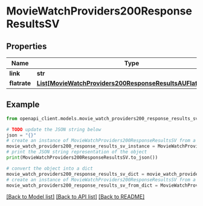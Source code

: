 # MovieWatchProviders200ResponseResultsSV


## Properties

Name | Type | Description | Notes
------------ | ------------- | ------------- | -------------
**link** | **str** |  | [optional] 
**flatrate** | [**List[MovieWatchProviders200ResponseResultsAUFlatrateInner]**](MovieWatchProviders200ResponseResultsAUFlatrateInner.md) |  | [optional] 

## Example

```python
from openapi_client.models.movie_watch_providers200_response_results_sv import MovieWatchProviders200ResponseResultsSV

# TODO update the JSON string below
json = "{}"
# create an instance of MovieWatchProviders200ResponseResultsSV from a JSON string
movie_watch_providers200_response_results_sv_instance = MovieWatchProviders200ResponseResultsSV.from_json(json)
# print the JSON string representation of the object
print(MovieWatchProviders200ResponseResultsSV.to_json())

# convert the object into a dict
movie_watch_providers200_response_results_sv_dict = movie_watch_providers200_response_results_sv_instance.to_dict()
# create an instance of MovieWatchProviders200ResponseResultsSV from a dict
movie_watch_providers200_response_results_sv_from_dict = MovieWatchProviders200ResponseResultsSV.from_dict(movie_watch_providers200_response_results_sv_dict)
```
[[Back to Model list]](../README.md#documentation-for-models) [[Back to API list]](../README.md#documentation-for-api-endpoints) [[Back to README]](../README.md)



